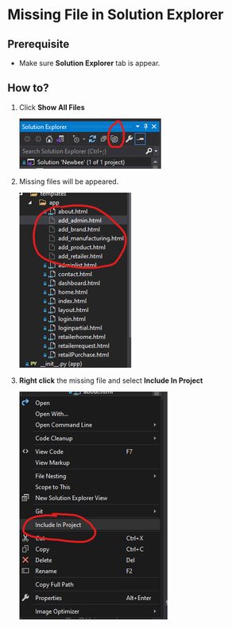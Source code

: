 #  Missing File in Solution Explorer

## Prerequisite

- Make sure **Solution Explorer** tab is appear.

## How to?
1. Click **Show All Files**
	
	![show_all_file](./Attachment/show_all_file.jpeg)
2. Missing files will be appeared.
	
	![missing_file](./Attachment/missing_file.png)
3. **Right click** the missing file and select **Include In Project**
	
	![include_file.png](./Attachment/include_file.png)
